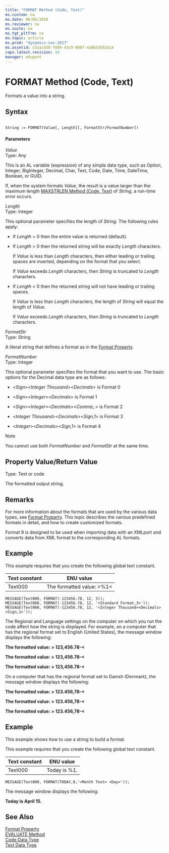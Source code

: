 ```yaml
---
title: "FORMAT Method (Code, Text)"
ms.custom: na
ms.date: 06/05/2016
ms.reviewer: na
ms.suite: na
ms.tgt_pltfrm: na
ms.topic: article
ms.prod: "dynamics-nav-2017"
ms.assetid: c5a1cb50-f089-43c9-808f-4a8653d32a14
caps.latest.revision: 14
manager: edupont
---
```

# FORMAT Method (Code, Text)
Formats a value into a string.  

## Syntax  

```  

String := FORMAT(Value[, Length][, FormatStr/FormatNumber])  
```  

#### Parameters  
 *Value*  
 Type: Any  

 This is an AL variable \(expression\) of any simple data type, such as Option, Integer, BigInteger, Decimal, Char, Text, Code, Date, Time, DateTime, Boolean, or GUID.  

 If, when the system formats *Value*, the result is a value larger than the maximum length [MAXSTRLEN Method \(Code, Text\)](devenv-MAXSTRLEN-Method-Code-Text.md) of *String*, a run-time error occurs.  

 *Length*  
 Type: Integer  

 This optional parameter specifies the length of *String*. The following rules apply:  

-   If *Length* = 0 then the entire value is returned \(default\).  

-   If *Length* > 0 then the returned string will be exactly *Length* characters.  

     If *Value* is less than *Length* characters, then either leading or trailing spaces are inserted, depending on the format that you select.  

     If *Value* exceeds *Length* characters, then *String* is truncated to *Length* characters.  

-   If *Length* \< 0 then the returned string will not have leading or trailing spaces.  

     If *Value* is less than *Length* characters, the length of *String* will equal the length of *Value*.  

     If *Value* exceeds *Length* characters, then *String* is truncated to *Length* characters.  

 *FormatStr*  
 Type: String  

 A literal string that defines a format as in the [Format Property](../devenv-Format-Property.md).  

 *FormatNumber*  
 Type: Integer  

 This optional parameter specifies the format that you want to use. The basic options for the Decimal data type are as follows:  

-   \<*Sign*>\<*Integer Thousand*>\<*Decimals*> is Format 0  

-   \<*Sign*>\<*Integer*>\<*Decimals*> is Format 1  

-   \<*Sign*>\<*Integer*>\<*Decimals*>\<*Comma*,.> is Format 2  

-   \<*Integer Thousand*>\<*Decimals*>\<*Sign,1*> is Format 3  

-   \<*Integer*>\<*Decimals*>\<*Sign,1*> is Format 4  

> [!NOTE]  
>  You cannot use both *FormatNumber* and *FormatStr* at the same time.  

## Property Value/Return Value  
 Type: Text or code  

 The formatted output string.  

## Remarks  
 For more information about the formats that are used by the various data types, see [Format Property](../devenv-Format-Property.md). This topic describes the various predefined formats in detail, and how to create customized formats.  

 Format 9 is designed to be used when importing data with an XMLport and converts data from XML format to the corresponding AL formats.  

## Example  
 This example requires that you create the following global text constant.  

|Text constant|ENU value|  
|-------------------|---------------|  
|Text000|The formatted value: >%1\<|  

```  
MESSAGE(Text000, FORMAT(-123456.78, 12, 3));  
MESSAGE(Text000, FORMAT(-123456.78, 12, '<Standard Format,3>'));  
MESSAGE(Text000, FORMAT(-123456.78, 12, '<Integer Thousand><Decimals><Sign,1>'));  

```  

 The Regional and Language settings on the computer on which you run the code affect how the string is displayed. For example, on a computer that has the regional format set to English \(United States\), the message window displays the following:  

 **The formatted value: > 123,456.78-\<**  

 **The formatted value: > 123,456.78-\<**  

 **The formatted value: > 123,456.78-\<**  

 On a computer that has the regional format set to Danish \(Denmark\), the message window displays the following:  

 **The formatted value: > 123.456,78-\<**  

 **The formatted value: > 123.456,78-\<**  

 **The formatted value: > 123.456,78-\<**  

## Example  
 This example shows how to use a string to build a format.  

 This example requires that you create the following global text constant.  

|Text constant|ENU value|  
|-------------------|---------------|  
|Text000|Today is %1.|  

```  
MESSAGE(Text000, FORMAT(TODAY,0,'<Month Text> <Day>'));  
```  

 The message window displays the following:  

 **Today is April 15.**  

## See Also  
 [Format Property](../devenv-Format-Property.md)   
 [EVALUATE Method](devenv-EVALUATE-Method.md)   
 [Code Data Type](Code-Data-Type.md)   
 [Text Data Type](Text-Data-Type.md)
